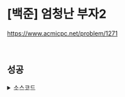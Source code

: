 # [백준] 엄청난 부자2

https://www.acmicpc.net/problem/1271

<br>

## 성공

<details><summary>소스코드</summary>

```java
import java.io.*;
import java.math.BigInteger;
import java.util.*;

public class Main {

    void solution() throws Exception {
        BufferedReader br = new BufferedReader(new InputStreamReader(System.in));

        StringTokenizer st = new StringTokenizer(br.readLine());
        BigInteger n = new BigInteger(st.nextToken());
        BigInteger m = new BigInteger(st.nextToken());

        System.out.println(n.divide(m));
        System.out.println(n.mod(m));

        br.close();
    }

    public static void main(String[] args) throws Exception {
        new Main().solution();
    }
}
```

</details>